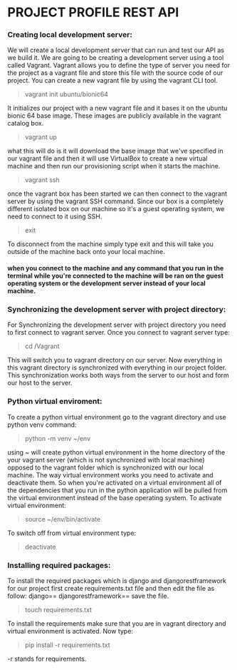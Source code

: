 # PROJECT PROFILE REST API

### Creating local development server:
We will create a local development server that can run and test our API as we build it. We are going to be creating a development server using a tool called Vagrant. Vagrant allows you to define the type of server you need for the project as a vagrant file and store this file with the source code of our project. You can create a new vagrant file by using the vagrant CLI tool.

> vagrant init ubuntu/bionic64

It initializes our project with a new vagrant file and it bases it on the ubuntu bionic 64 base image. These images are publicly available in the vagrant catalog box.

> vagrant up

what this will do is it will download the base image that we've specified in our vagrant file and then it will use VirtualBox to create a new virtual machine and then run our provisioning script when it starts the machine.

> vagrant ssh

once the vagrant box has been started we can then connect to the vagrant server by using the vagrant SSH command. Since our box is a completely different isolated box on our machine so it's a guest operating system, we need to connect to it using SSH.

> exit

To disconnect from the machine simply type exit and this will take you outside of the machine back onto your local machine.

#### when you connect to the machine and any command that you run in the terminal while you're connected to the machine will be ran on the guest operating system or the development server instead of your local machine.

### Synchronizing the development server with project directory:
For Synchronizing the development server with project directory you need to first connect to vagrant server. Once you connect to vagrant server type:

> cd /Vagrant

This will switch you to vagrant directory on our server. Now everything in this vagrant directory is synchronized with everything in our project folder. This synchronization works both ways from the server to our host and form our host to the server.

### Python virtual enviroment:
To create a python virtual environment go to the vagrant directory and use python venv command:

> python -m venv ~/env

using ~ will create python virtual environment in the home directory of the your vagrant server (which is not synchronized with local machine) opposed to the vagrant folder which is synchronized with our local machine. The way virtual environment works you need to activate and deactivate them. So when you're activated on a virtual environment all of the dependencies that you run in the python application will be pulled from the virtual environment instead of the base operating system. To activate virtual environment:

> source ~/env/bin/activate

To switch off from virtual environment type:

> deactivate

### Installing required packages:

To install the required packages which is django and djangorestframework for our project first create requirements.txt file
and then edit the file as follow:
django==<versio>
djangorestframework==<version>
save the file.

> touch requirements.txt

To install the requirements make sure that you are in vagrant directory and virtual environment is activated. Now type:

> pip install -r requirements.txt

-r stands for requirements.
